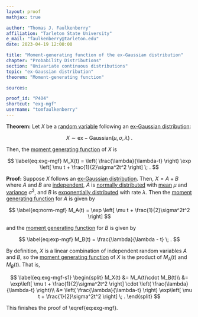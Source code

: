 ```yaml
---
layout: proof
mathjax: true

author: "Thomas J. Faulkenberry"
affiliation: "Tarleton State University"
e_mail: "faulkenberry@tarleton.edu"
date: 2023-04-19 12:00:00

title: "Moment-generating function of the ex-Gaussian distribution"
chapter: "Probability Distributions"
section: "Univariate continuous distributions"
topic: "ex-Gaussian distribution"
theorem: "Moment-generating function"

sources:

proof_id: "P404"
shortcut: "exg-mgf"
username: "tomfaulkenberry"
---
```



**Theorem:** Let $X$ be a [random variable](/D/rvar) following an [ex-Gaussian distribution](/D/exg):

$$ \label{eq:exg}
X \sim \mathrm{ex-Gaussian}(\mu, \sigma, \lambda) \; .
$$

Then, the [moment generating function](/D/mgf) of $X$ is 

$$ \label{eq:exg-mgf}
M_X(t) = \left( \frac{\lambda}{\lambda-t} \right) \exp \left[ \mu t + \frac{1}{2}\sigma^2t^2 \right] \; .
$$


**Proof:** Suppose $X$ follows an [ex-Gaussian distribution](/D/exg). Then, $X=A+B$ where $A$ and $B$ are [independent](/D/ind), $A$ is [normally distributed](/D/norm) with [mean](/P/norm-mean) $\mu$ and [variance](/P/norm-var) $\sigma^2$, and $B$ is [exponentially distributed](/D/exp) with rate $\lambda$. Then the [moment generating function](/P/norm-mgf) for $A$ is given by

$$ \label{eq:norm-mgf}
M_A(t) = \exp \left[ \mu t + \frac{1}{2}\sigma^2t^2 \right]
$$ 

and the [moment generating function](/P/exp-mgf) for $B$ is given by

$$ \label{eq:exp-mgf}
M_B(t) = \frac{\lambda}{\lambda - t} \; .
$$

By definition, $X$ is a linear combination of independent random variables $A$ and $B$, so the [moment generating function](/P/mgf-lincomb) of $X$ is the product of $M_A(t)$ and $M_B(t)$. That is,

$$ \label{eq:exg-mgf-s1}
\begin{split}
M_X(t) &= M_A(t)\cdot M_B(t)\\
&= \exp\left[ \mu t + \frac{1}{2}\sigma^2t^2 \right] \cdot \left( \frac{\lambda}{\lambda-t} \right)\\
&= \left( \frac{\lambda}{\lambda-t} \right) \exp\left[ \mu t + \frac{1}{2}\sigma^2t^2 \right] \; .
\end{split}
$$

This finishes the proof of \eqref{eq:exg-mgf}.